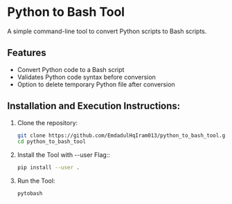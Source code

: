 # Python to Bash Tool

A simple command-line tool to convert Python scripts to Bash scripts.

## Features

- Convert Python code to a Bash script
- Validates Python code syntax before conversion
- Option to delete temporary Python file after conversion

## Installation and Execution Instructions:

1. Clone the repository:

   ```bash
   git clone https://github.com/EmdadulHqIram013/python_to_bash_tool.git
   cd python_to_bash_tool

2. Install the Tool with --user Flag::
   ```bash
   pip install --user .
3. Run the Tool:
   ```bash
   pytobash
